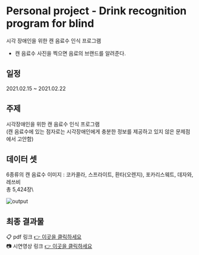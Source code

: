 # Personal project - Drink recognition program for blind
시각 장애인을 위한 캔 음료수 인식 프로그램
- 캔 음료수 사진을 찍으면 음료의 브랜드를 알려준다.

## 일정
2021.02.15 ~ 2021.02.22

## 주제
시각장애인을 위한 캔 음료수 인식 프로그램\
(캔 음료수에 있는 점자로는 시각장애인에게 충분한 정보를 제공하고 있지 않은 문제점에서 고안함)

## 데이터 셋
6종류의 캔 음료수 이미지 : 코카콜라, 스프라이트, 환타(오렌지), 포카리스웨트, 데자와, 레쓰비\
총 5,424장\

![output](https://user-images.githubusercontent.com/70581043/108175943-b4cd4b80-7144-11eb-8df9-6c7962a0634b.jpg)

## 최종 결과물
📋 pdf 링크 [👉 이곳을 클릭하세요 ](https://drive.google.com/file/d/14L7V6huSQ6sqqWF_GkbMw9PyaZuwDwua/view?usp=sharing)\
📷 시연영상 링크 [👉 이곳을 클릭하세요 ](https://drive.google.com/file/d/1cSzaTSKpAbs4Mlzpf7-hQXWXLOvtGat3/view?usp=sharing)
